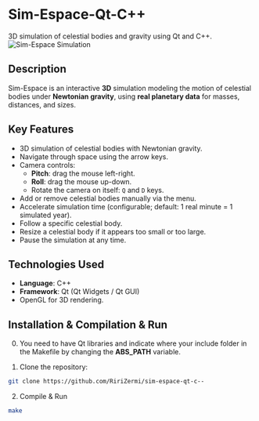 
# Sim-Espace-Qt-C++

3D simulation of celestial bodies and gravity using Qt and C++.
![Sim-Espace Simulation](https://i.imgur.com/oatzS1A.png)

## Description

Sim-Espace is an interactive **3D** simulation modeling the motion of celestial bodies under **Newtonian gravity**, using **real planetary data** for masses, distances, and sizes.

## Key Features

- 3D simulation of celestial bodies with Newtonian gravity.  
- Navigate through space using the arrow keys.  
- Camera controls:
  - **Pitch**: drag the mouse left-right.  
  - **Roll**: drag the mouse up-down.  
  - Rotate the camera on itself: `Q` and `D` keys.  
- Add or remove celestial bodies manually via the menu.  
- Accelerate simulation time (configurable; default: 1 real minute = 1 simulated year).  
- Follow a specific celestial body.  
- Resize a celestial body if it appears too small or too large.  
- Pause the simulation at any time.  

## Technologies Used

- **Language**: C++  
- **Framework**: Qt (Qt Widgets / Qt GUI)  
- OpenGL for 3D rendering.  

## Installation & Compilation & Run
0. You need to have Qt libraries and indicate where your include folder in the Makefile by changing the **ABS_PATH** variable.

1. Clone the repository:  
```bash
git clone https://github.com/RiriZermi/sim-espace-qt-c--
```
2. Compile & Run 
 ```bash
make
```





